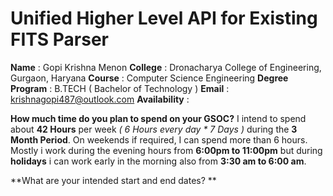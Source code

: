 
# Unified Higher Level API for Existing FITS Parser

**Name** : Gopi Krishna Menon
**College** : Dronacharya College of Engineering, Gurgaon, Haryana
**Course** : Computer Science Engineering
**Degree Program** : B.TECH ( Bachelor of Technology )
**Email** : krishnagopi487@outlook.com
**Availability** : 

**How much time do you plan to spend on your GSOC?**
 I intend to spend about **42 Hours** per week *( 6 Hours every day * 7 Days )*  during the **3 Month Period**.  On weekends if required, I can spend more than 6 hours.  Mostly i work during the evening hours from  **6:00pm to 11:00pm** but during **holidays** i can work early in the morning also from **3:30 am to 6:00 am**.

**What are your intended start and end dates? **
<!--stackedit_data:
eyJoaXN0b3J5IjpbLTE2MDQyMTczNzksNTY2NzI5MTkxLDczOT
Y0MjU2OCw2MTc1NTE3MjAsLTE2MzQ3NjEyNTVdfQ==
-->